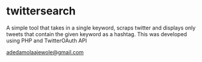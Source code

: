 # twittersearch
A simple tool that takes in a single keyword, scraps twitter and displays only tweets that contain the given keyword as a hashtag.
This was developed using PHP and TwitterOAuth API

adedamolaajewole@gmail.com
